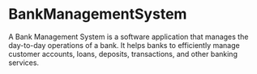 # BankManagementSystem
A Bank Management System is a software application that manages the day-to-day operations of a bank. It helps banks to efficiently manage customer accounts, loans, deposits, transactions, and other banking services.
